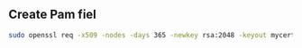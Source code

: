 


## Create Pam fiel
```bash
sudo openssl req -x509 -nodes -days 365 -newkey rsa:2048 -keyout mycert.pem -out mycert.pem

```